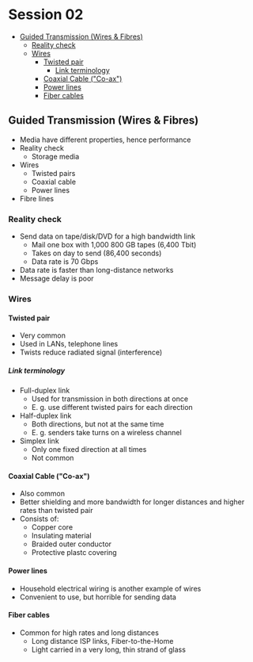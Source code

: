 # Session 02

<!-- toc orderedList:0 depthFrom:2 depthTo:6 -->

* [Guided Transmission (Wires & Fibres)](#guided-transmission-wires-fibres)
  * [Reality check](#reality-check)
  * [Wires](#wires)
    * [Twisted pair](#twisted-pair)
      * [Link terminology](#link-terminology)
    * [Coaxial Cable ("Co-ax")](#coaxial-cable-co-ax)
    * [Power lines](#power-lines)
    * [Fiber cables](#fiber-cables)

<!-- tocstop -->

## Guided Transmission (Wires & Fibres)
* Media have different properties, hence performance
* Reality check
  * Storage media
* Wires
  * Twisted pairs
  * Coaxial cable
  * Power lines
* Fibre lines

### Reality check
* Send data on tape/disk/DVD for a high bandwidth link
  * Mail one box with 1,000 800 GB tapes (6,400 Tbit)
  * Takes on day to send (86,400 seconds)
  * Data rate is 70 Gbps
* Data rate is faster than long-distance networks
* Message delay is poor

### Wires
#### Twisted pair
* Very common
* Used in LANs, telephone lines
* Twists reduce radiated signal (interference)

##### Link terminology
* Full-duplex link
  * Used for transmission in both directions at once
  * E. g. use different twisted pairs for each direction
* Half-duplex link
  * Both directions, but not at the same time
  * E. g. senders take turns on a wireless channel
* Simplex link
  * Only one fixed direction at all times
  * Not common

#### Coaxial Cable ("Co-ax")
* Also common
* Better shielding and more bandwidth for longer distances and higher rates than twisted pair
* Consists of:
  * Copper core
  * Insulating material
  * Braided outer conductor
  * Protective plastc covering

#### Power lines
* Household electrical wiring is another example of wires
* Convenient to use, but horrible for sending data

#### Fiber cables
* Common for high rates and long distances
  * Long distance ISP links, Fiber-to-the-Home
  * Light carried in a very long, thin strand of glass
